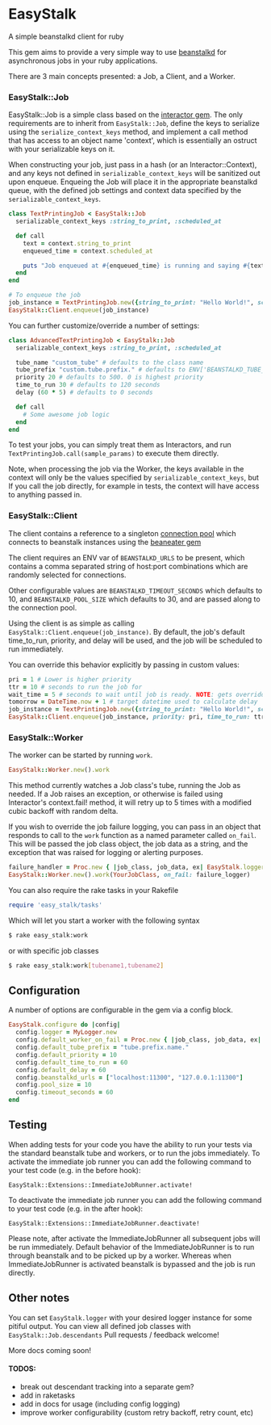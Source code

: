 # EasyStalk

A simple beanstalkd client for ruby

This gem aims to provide a very simple way to use [beanstalkd](https://github.com/kr/beanstalkd) for asynchronous jobs in your ruby applications.

There are 3 main concepts presented: a Job, a Client, and a Worker.

### EasyStalk::Job

EasyStalk::Job is a simple class based on the [interactor gem](https://github.com/collectiveidea/interactor).
The only requirements are to inherit from `EasyStalk::Job`, define the keys to serialize using the `serialize_context_keys` method, and implement a call method that has access to an object name 'context', which is essentially an ostruct with your serializable keys on it.

When constructing your job, just pass in a hash (or an Interactor::Context), and any keys not defined in `serializable_context_keys` will be sanitized out upon enqueue.
Enqueing the Job will place it in the appropriate beanstalkd queue, with the defined job settings and context data specified by the `serializable_context_keys`. 

```ruby
class TextPrintingJob < EasyStalk::Job
  serializable_context_keys :string_to_print, :scheduled_at

  def call
    text = context.string_to_print
    enqueued_time = context.scheduled_at

    puts "Job enqueued at #{enqueued_time} is running and saying #{text}"
  end
end

# To enqueue the job
job_instance = TextPrintingJob.new({string_to_print: "Hello World!", scheduled_at: DateTime.now})
EasyStalk::Client.enqueue(job_instance)
```

You can further customize/override a number of settings:

```ruby
class AdvancedTextPrintingJob < EasyStalk::Job
  serializable_context_keys :string_to_print, :scheduled_at

  tube_name "custom_tube" # defaults to the class name
  tube_prefix "custom.tube.prefix." # defaults to ENV['BEANSTALKD_TUBE_PREFIX']
  priority 20 # defaults to 500. 0 is highest priority
  time_to_run 30 # defaults to 120 seconds
  delay (60 * 5) # defaults to 0 seconds

  def call
    # Some awesome job logic
  end
end
```

To test your jobs, you can simply treat them as Interactors, and run `TextPrintingJob.call(sample_params)` to execute them directly.

 Note, when processing the job via the Worker, the keys available in the context will only be the values specified by `serializable_context_keys`, but If you call the job directly, for example in tests, the context will have access to anything passed in.


### EasyStalk::Client

The client contains a reference to a singleton [connection pool](https://github.com/mperham/connection_pool) which connects to beanstalk instances using the [beaneater gem](https://github.com/beanstalkd/beaneater)

The client requires an ENV var of `BEANSTALKD_URLS` to be present, which contains a comma separated string of host:port combinations which are randomly selected for connections.

Other configurable values are `BEANSTALKD_TIMEOUT_SECONDS` which defaults to 10, and `BEANSTALKD_POOL_SIZE` which defaults to 30, and are passed along to the connection pool.

Using the client is as simple as calling `EasyStalk::Client.enqueue(job_instance)`.
By default, the job's default time_to_run, priority, and delay will be used, and the job will be scheduled to run immediately.

You can override this behavior explicitly by passing in custom values:
```ruby
pri = 1 # Lower is higher priority
ttr = 10 # seconds to run the job for
wait_time = 5 # seconds to wait until job is ready. NOTE: gets overridden if delay_until is present
tomorrow = DateTime.now + 1 # target datetime used to calculate delay
job_instance = TextPrintingJob.new({string_to_print: "Hello World!", scheduled_at: DateTime.now})
EasyStalk::Client.enqueue(job_instance, priority: pri, time_to_run: ttr, delay: wait_time, delay_until: tomorrow)
```

### EasyStalk::Worker

The worker can be started by running `work`.

```ruby
EasyStalk::Worker.new().work
```

This method currently watches a Job class's tube, running the Job as needed.
If a Job raises an exception, or otherwise is failed using Interactor's context.fail! method, it will retry up to 5 times with a modified cubic backoff with random delta.

If you wish to override the job failure logging, you can pass in an object that responds to call to the `work` function as a named parameter called `on_fail`.
This will be passed the job class object, the job data as a string, and the exception that was raised for logging or alerting purposes.

```ruby
failure_handler = Proc.new { |job_class, job_data, ex| EasyStalk.logger.error "#{ex.message} - #{job_data}" }
EasyStalk::Worker.new().work(YourJobClass, on_fail: failure_logger)
```


You can also require the rake tasks in your Rakefile

```ruby
require 'easy_stalk/tasks'

```

Which will let you start a worker with the following syntax

```sh
$ rake easy_stalk:work
```

or with specific job classes

```sh
$ rake easy_stalk:work[tubename1,tubename2]
```

## Configuration
A number of options are configurable in the gem via a config block.
```ruby
EasyStalk.configure do |config|
  config.logger = MyLogger.new
  config.default_worker_on_fail = Proc.new { |job_class, job_data, ex| EasyStalk.logger.error "#{ex.message} - #{job_data}" }
  config.default_tube_prefix = "tube.prefix.name."
  config.default_priority = 10
  config.default_time_to_run = 60
  config.default_delay = 60
  config.beanstalkd_urls = ["localhost:11300", "127.0.0.1:11300"]
  config.pool_size = 10
  config.timeout_seconds = 60
end
```

## Testing
When adding tests for your code you have the ability to run your tests via the standard beanstalk tube and workers, or to run the jobs immediately.
To activate the immediate job runner you can add the following command to your test code (e.g. in the before hook):
```
EasyStalk::Extensions::ImmediateJobRunner.activate!
```
To deactivate the immediate job runner you can add the following command to your test code (e.g. in the after hook):
```
EasyStalk::Extensions::ImmediateJobRunner.deactivate!
```
Please note, after activate the ImmediateJobRunner all subsequent jobs will be run immediately.
Default behavior of the ImmediateJobRunner is to run through beanstalk and to be picked up by a worker.  Whereas when ImmediateJobRunner is activated beanstalk is bypassed and the job is run directly.

## Other notes

You can set `EasyStalk.logger` with your desired logger instance for some pitiful output.
You can view all defined job classes with `EasyStalk::Job.descendants`
Pull requests / feedback welcome!

More docs coming soon!



#### TODOS:
* break out descendant tracking into a separate gem?
* add in raketasks
* add in docs for usage (including config logging)
* improve worker configurability (custom retry backoff, retry count, etc)
